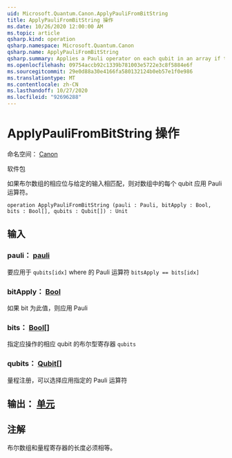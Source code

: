 ```yaml
---
uid: Microsoft.Quantum.Canon.ApplyPauliFromBitString
title: ApplyPauliFromBitString 操作
ms.date: 10/26/2020 12:00:00 AM
ms.topic: article
qsharp.kind: operation
qsharp.namespace: Microsoft.Quantum.Canon
qsharp.name: ApplyPauliFromBitString
qsharp.summary: Applies a Pauli operator on each qubit in an array if the corresponding bit of a Boolean array matches a given input.
ms.openlocfilehash: 09754accb92c1339b781003e5722e3c8f5884e6f
ms.sourcegitcommit: 29e0d88a30e4166fa580132124b0eb57e1f0e986
ms.translationtype: MT
ms.contentlocale: zh-CN
ms.lasthandoff: 10/27/2020
ms.locfileid: "92696288"
---
```

# <a name="applypaulifrombitstring-operation"></a>ApplyPauliFromBitString 操作

命名空间： [Canon](xref:Microsoft.Quantum.Canon)

软件包 [](https://nuget.org/packages/)


如果布尔数组的相应位与给定的输入相匹配，则对数组中的每个 qubit 应用 Pauli 运算符。

```qsharp
operation ApplyPauliFromBitString (pauli : Pauli, bitApply : Bool, bits : Bool[], qubits : Qubit[]) : Unit
```


## <a name="input"></a>输入

### <a name="pauli--pauli"></a>pauli： [pauli](xref:microsoft.quantum.lang-ref.pauli)

要应用于 `qubits[idx]` where 的 Pauli 运算符 `bitsApply == bits[idx]`


### <a name="bitapply--bool"></a>bitApply： [Bool](xref:microsoft.quantum.lang-ref.bool)

如果 bit 为此值，则应用 Pauli


### <a name="bits--bool"></a>bits： [Bool](xref:microsoft.quantum.lang-ref.bool)[]

指定应操作的相应 qubit 的布尔型寄存器 `qubits`


### <a name="qubits--qubit"></a>qubits： [Qubit](xref:microsoft.quantum.lang-ref.qubit)[]

量程注册，可以选择应用指定的 Pauli 运算符



## <a name="output--unit"></a>输出： [单元](xref:microsoft.quantum.lang-ref.unit)



## <a name="remarks"></a>注解

布尔数组和量程寄存器的长度必须相等。